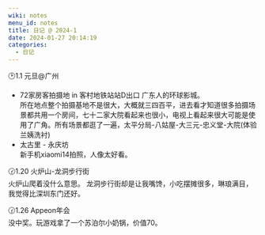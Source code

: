 ```yaml
---
wiki: notes
menu_id: notes
title: 日记 @ 2024-1
date: 2024-01-27 20:14:19
categories:
  - 日记
---
```


🕑1.1 元旦@广州  
- 72家房客拍摄地 in 客村地铁站站D出口
广东人的环球影城。  
所在地点整个拍摄基地不是很大，大概就三四百平，进去看才知道很多拍摄场景都共用一个房间，七十二家大院看起来也很小，电视上看起来很大可能是使用了广角。所有场景都逛了一遍，太平分局-八姑屋-大三元-忠义堂-大院(体验兰姨洗衬)
- 太古里 - 永庆坊  
新手机xiaomi14拍照，人像太好看。  

🕝1.20 火炉山-龙洞步行街  
火炉山爬着没什么意思。
龙洞步行街却是让我嘴馋，小吃摆摊很多，琳琅满目，我觉得比深圳东门还好。  

🕝1.26 Appeon年会  
没中奖。玩游戏拿了一个苏泊尔小奶锅，价值70。